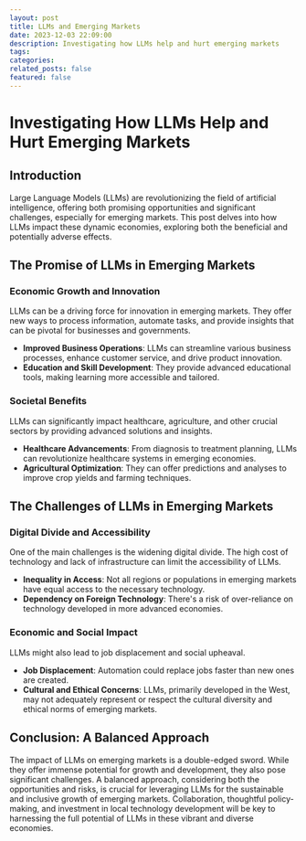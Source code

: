 ```yaml
---
layout: post
title: LLMs and Emerging Markets
date: 2023-12-03 22:09:00
description: Investigating how LLMs help and hurt emerging markets
tags: 
categories:
related_posts: false
featured: false
---
```

# Investigating How LLMs Help and Hurt Emerging Markets

## Introduction
Large Language Models (LLMs) are revolutionizing the field of artificial intelligence, offering both promising opportunities and significant challenges, especially for emerging markets. This post delves into how LLMs impact these dynamic economies, exploring both the beneficial and potentially adverse effects.

## The Promise of LLMs in Emerging Markets

### Economic Growth and Innovation
LLMs can be a driving force for innovation in emerging markets. They offer new ways to process information, automate tasks, and provide insights that can be pivotal for businesses and governments.

- **Improved Business Operations**: LLMs can streamline various business processes, enhance customer service, and drive product innovation.
- **Education and Skill Development**: They provide advanced educational tools, making learning more accessible and tailored.

### Societal Benefits
LLMs can significantly impact healthcare, agriculture, and other crucial sectors by providing advanced solutions and insights.

- **Healthcare Advancements**: From diagnosis to treatment planning, LLMs can revolutionize healthcare systems in emerging economies.
- **Agricultural Optimization**: They can offer predictions and analyses to improve crop yields and farming techniques.

## The Challenges of LLMs in Emerging Markets

### Digital Divide and Accessibility
One of the main challenges is the widening digital divide. The high cost of technology and lack of infrastructure can limit the accessibility of LLMs.

- **Inequality in Access**: Not all regions or populations in emerging markets have equal access to the necessary technology.
- **Dependency on Foreign Technology**: There's a risk of over-reliance on technology developed in more advanced economies.

### Economic and Social Impact
LLMs might also lead to job displacement and social upheaval.

- **Job Displacement**: Automation could replace jobs faster than new ones are created.
- **Cultural and Ethical Concerns**: LLMs, primarily developed in the West, may not adequately represent or respect the cultural diversity and ethical norms of emerging markets.

## Conclusion: A Balanced Approach
The impact of LLMs on emerging markets is a double-edged sword. While they offer immense potential for growth and development, they also pose significant challenges. A balanced approach, considering both the opportunities and risks, is crucial for leveraging LLMs for the sustainable and inclusive growth of emerging markets. Collaboration, thoughtful policy-making, and investment in local technology development will be key to harnessing the full potential of LLMs in these vibrant and diverse economies.
